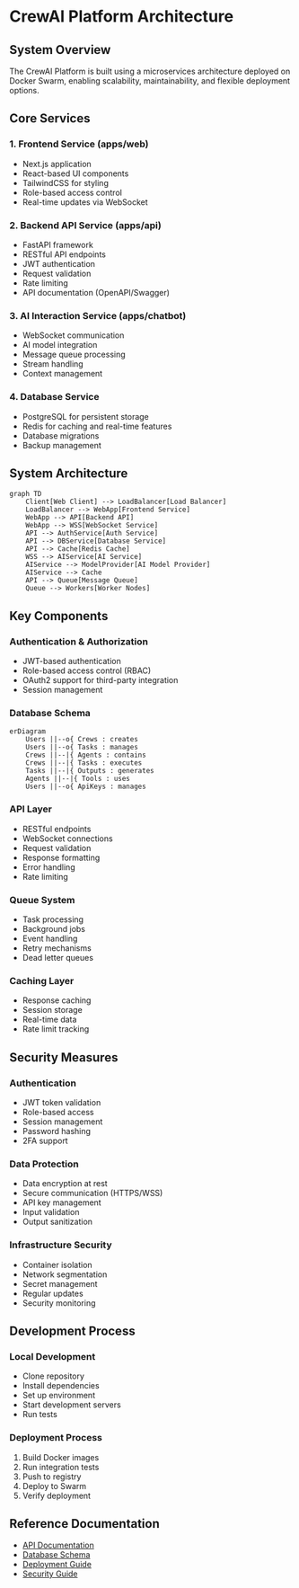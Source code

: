 # CrewAI Platform Architecture

## System Overview

The CrewAI Platform is built using a microservices architecture deployed on Docker Swarm, enabling scalability, maintainability, and flexible deployment options.

## Core Services

### 1. Frontend Service (apps/web)
- Next.js application
- React-based UI components
- TailwindCSS for styling
- Role-based access control
- Real-time updates via WebSocket

### 2. Backend API Service (apps/api)
- FastAPI framework
- RESTful API endpoints
- JWT authentication
- Request validation
- Rate limiting
- API documentation (OpenAPI/Swagger)

### 3. AI Interaction Service (apps/chatbot)
- WebSocket communication
- AI model integration
- Message queue processing
- Stream handling
- Context management

### 4. Database Service
- PostgreSQL for persistent storage
- Redis for caching and real-time features
- Database migrations
- Backup management

## System Architecture

```mermaid
graph TD
    Client[Web Client] --> LoadBalancer[Load Balancer]
    LoadBalancer --> WebApp[Frontend Service]
    WebApp --> API[Backend API]
    WebApp --> WSS[WebSocket Service]
    API --> AuthService[Auth Service]
    API --> DBService[Database Service]
    API --> Cache[Redis Cache]
    WSS --> AIService[AI Service]
    AIService --> ModelProvider[AI Model Provider]
    AIService --> Cache
    API --> Queue[Message Queue]
    Queue --> Workers[Worker Nodes]
```

## Key Components

### Authentication & Authorization
- JWT-based authentication
- Role-based access control (RBAC)
- OAuth2 support for third-party integration
- Session management

### Database Schema
```mermaid
erDiagram
    Users ||--o{ Crews : creates
    Users ||--o{ Tasks : manages
    Crews ||--|{ Agents : contains
    Crews ||--|{ Tasks : executes
    Tasks ||--|{ Outputs : generates
    Agents ||--|{ Tools : uses
    Users ||--o{ ApiKeys : manages
```

### API Layer
- RESTful endpoints
- WebSocket connections
- Request validation
- Response formatting
- Error handling
- Rate limiting

### Queue System
- Task processing
- Background jobs
- Event handling
- Retry mechanisms
- Dead letter queues

### Caching Layer
- Response caching
- Session storage
- Real-time data
- Rate limit tracking

## Security Measures

### Authentication
- JWT token validation
- Role-based access
- Session management
- Password hashing
- 2FA support

### Data Protection
- Data encryption at rest
- Secure communication (HTTPS/WSS)
- API key management
- Input validation
- Output sanitization

### Infrastructure Security
- Container isolation
- Network segmentation
- Secret management
- Regular updates
- Security monitoring

## Development Process

### Local Development
- Clone repository
- Install dependencies
- Set up environment
- Start development servers
- Run tests

### Deployment Process
1. Build Docker images
2. Run integration tests
3. Push to registry
4. Deploy to Swarm
5. Verify deployment

## Reference Documentation
- [API Documentation](./api.md)
- [Database Schema](./database.md)
- [Deployment Guide](./deployment.md)
- [Security Guide](./security.md)